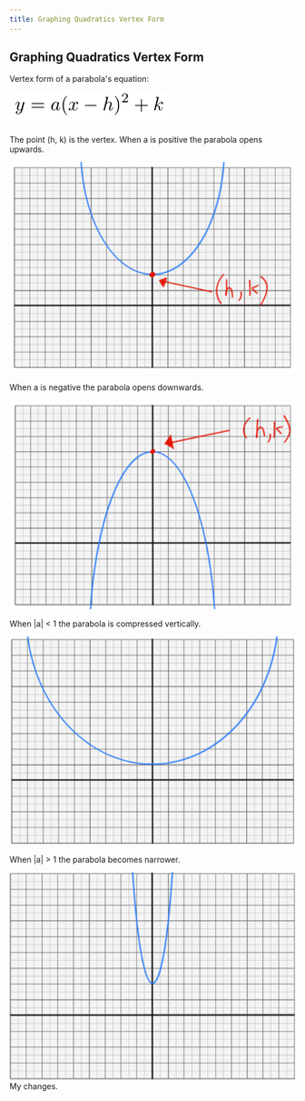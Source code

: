 ```yaml
---
title: Graphing Quadratics Vertex Form
---
```

## Graphing Quadratics Vertex Form

Vertex form of a parabola's equation:
 
<img src="https://github.com/codersc/freeCodeCamp-article-images/blob/master/art3img1.png?raw=true" alt="Formula showing y equals a times (x minus h)-squared plus k">
 
The point (h, k) is the vertex. When a is positive the parabola opens upwards.
  
<img src="https://github.com/codersc/freeCodeCamp-article-images/blob/master/art3img2.png?raw=true" alt="Parabola (u-shaped graph) with the lowest point (the vertex) marked with (h, k)">
 
When a is negative the parabola opens downwards.
 
<img src="https://github.com/codersc/freeCodeCamp-article-images/blob/master/art3img4.png?raw=true" alt="Upside-down parabola (u-shaped graph) with the highest point (the vertex) marked with (h, k)">
 
When |a| < 1 the parabola is compressed vertically.
 
<img src="https://github.com/codersc/freeCodeCamp-article-images/blob/master/art3img5.png?raw=true" alt="Wider version of a parabola (u-shaped graph)">
 
When |a| > 1 the parabola becomes narrower.
 
<img src="https://github.com/codersc/freeCodeCamp-article-images/blob/master/art3img6.png?raw=true" alt="Narrower version of a parabola (u-shaped graph)">
My changes.


